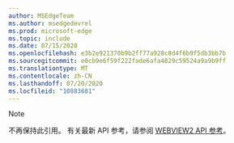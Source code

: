 ```yaml
---
author: MSEdgeTeam
ms.author: msedgedevrel
ms.prod: microsoft-edge
ms.topic: include
ms.date: 07/15/2020
ms.openlocfilehash: e3b2e921370b9b2ff77a928c8d4f6b9f5db3bb7b
ms.sourcegitcommit: e0cb9e6f59f222fade6afa4829c59524a9a9b9ff
ms.translationtype: MT
ms.contentlocale: zh-CN
ms.lasthandoff: 07/20/2020
ms.locfileid: "10883681"
---
```

> [!NOTE]
> 不再保持此引用。 有关最新 API 参考，请参阅 [WEBVIEW2 API 参考][WebView2APIReference]。

<!-- image links -->  

<!-- links -->  

[WebView2APIReference]: /microsoft-edge/webview2/webview2-api-reference "WebView2 API 参考" 

